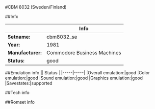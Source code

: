 #CBM 8032 (Sweden/Finland)

##Info

||Info|
|-----|-----|
|**Setname:**|cbm8032_se
|**Year:**|1981
|**Manufacturer:**|Commodore Business Machines
|**Status:**|good

##Emulation info
|| Status |
|-----|-----|
|Overall emulation:|good
|Color emulation:|good
|Sound emulation:|good
|Graphics emulation:|good
|Savestates:|supported

##Tech info

##Romset info

<!--- START OF EDITED COMMENT DO NOT TOUCH TEXT ABOVE-->
